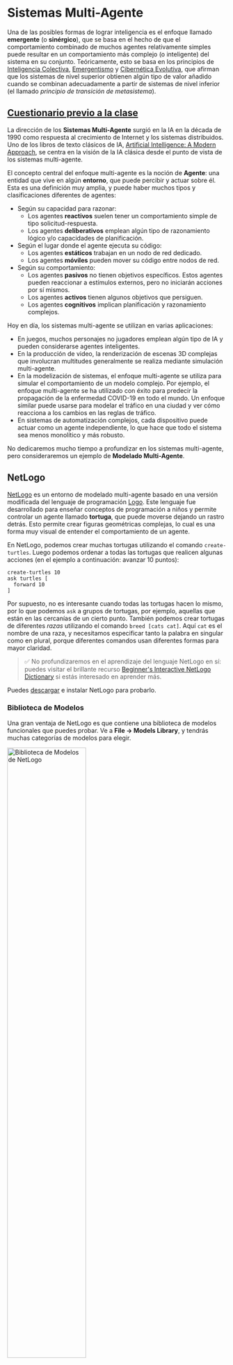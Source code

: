 <!--
CO_OP_TRANSLATOR_METADATA:
{
  "original_hash": "1ddf651d7681b4449f9d09ea3b17911e",
  "translation_date": "2025-08-24T09:20:19+00:00",
  "source_file": "lessons/6-Other/23-MultiagentSystems/README.md",
  "language_code": "es"
}
-->
# Sistemas Multi-Agente

Una de las posibles formas de lograr inteligencia es el enfoque llamado **emergente** (o **sinérgico**), que se basa en el hecho de que el comportamiento combinado de muchos agentes relativamente simples puede resultar en un comportamiento más complejo (o inteligente) del sistema en su conjunto. Teóricamente, esto se basa en los principios de [Inteligencia Colectiva](https://en.wikipedia.org/wiki/Collective_intelligence), [Emergentismo](https://en.wikipedia.org/wiki/Global_brain) y [Cibernética Evolutiva](https://en.wikipedia.org/wiki/Global_brain), que afirman que los sistemas de nivel superior obtienen algún tipo de valor añadido cuando se combinan adecuadamente a partir de sistemas de nivel inferior (el llamado *principio de transición de metasistema*).

## [Cuestionario previo a la clase](https://red-field-0a6ddfd03.1.azurestaticapps.net/quiz/123)

La dirección de los **Sistemas Multi-Agente** surgió en la IA en la década de 1990 como respuesta al crecimiento de Internet y los sistemas distribuidos. Uno de los libros de texto clásicos de IA, [Artificial Intelligence: A Modern Approach](https://en.wikipedia.org/wiki/Artificial_Intelligence:_A_Modern_Approach), se centra en la visión de la IA clásica desde el punto de vista de los sistemas multi-agente.

El concepto central del enfoque multi-agente es la noción de **Agente**: una entidad que vive en algún **entorno**, que puede percibir y actuar sobre él. Esta es una definición muy amplia, y puede haber muchos tipos y clasificaciones diferentes de agentes:

* Según su capacidad para razonar:
   - Los agentes **reactivos** suelen tener un comportamiento simple de tipo solicitud-respuesta.
   - Los agentes **deliberativos** emplean algún tipo de razonamiento lógico y/o capacidades de planificación.
* Según el lugar donde el agente ejecuta su código:
   - Los agentes **estáticos** trabajan en un nodo de red dedicado.
   - Los agentes **móviles** pueden mover su código entre nodos de red.
* Según su comportamiento:
   - Los agentes **pasivos** no tienen objetivos específicos. Estos agentes pueden reaccionar a estímulos externos, pero no iniciarán acciones por sí mismos.
   - Los agentes **activos** tienen algunos objetivos que persiguen.
   - Los agentes **cognitivos** implican planificación y razonamiento complejos.

Hoy en día, los sistemas multi-agente se utilizan en varias aplicaciones:

* En juegos, muchos personajes no jugadores emplean algún tipo de IA y pueden considerarse agentes inteligentes.
* En la producción de video, la renderización de escenas 3D complejas que involucran multitudes generalmente se realiza mediante simulación multi-agente.
* En la modelización de sistemas, el enfoque multi-agente se utiliza para simular el comportamiento de un modelo complejo. Por ejemplo, el enfoque multi-agente se ha utilizado con éxito para predecir la propagación de la enfermedad COVID-19 en todo el mundo. Un enfoque similar puede usarse para modelar el tráfico en una ciudad y ver cómo reacciona a los cambios en las reglas de tráfico.
* En sistemas de automatización complejos, cada dispositivo puede actuar como un agente independiente, lo que hace que todo el sistema sea menos monolítico y más robusto.

No dedicaremos mucho tiempo a profundizar en los sistemas multi-agente, pero consideraremos un ejemplo de **Modelado Multi-Agente**.

## NetLogo

[NetLogo](https://ccl.northwestern.edu/netlogo/) es un entorno de modelado multi-agente basado en una versión modificada del lenguaje de programación [Logo](https://en.wikipedia.org/wiki/Logo_(programming_language)). Este lenguaje fue desarrollado para enseñar conceptos de programación a niños y permite controlar un agente llamado **tortuga**, que puede moverse dejando un rastro detrás. Esto permite crear figuras geométricas complejas, lo cual es una forma muy visual de entender el comportamiento de un agente.

En NetLogo, podemos crear muchas tortugas utilizando el comando `create-turtles`. Luego podemos ordenar a todas las tortugas que realicen algunas acciones (en el ejemplo a continuación: avanzar 10 puntos):

```
create-turtles 10
ask turtles [
  forward 10
]
```

Por supuesto, no es interesante cuando todas las tortugas hacen lo mismo, por lo que podemos `ask` a grupos de tortugas, por ejemplo, aquellas que están en las cercanías de un cierto punto. También podemos crear tortugas de diferentes *razas* utilizando el comando `breed [cats cat]`. Aquí `cat` es el nombre de una raza, y necesitamos especificar tanto la palabra en singular como en plural, porque diferentes comandos usan diferentes formas para mayor claridad.

> ✅ No profundizaremos en el aprendizaje del lenguaje NetLogo en sí: puedes visitar el brillante recurso [Beginner's Interactive NetLogo Dictionary](https://ccl.northwestern.edu/netlogo/bind/) si estás interesado en aprender más.

Puedes [descargar](https://ccl.northwestern.edu/netlogo/download.shtml) e instalar NetLogo para probarlo.

### Biblioteca de Modelos

Una gran ventaja de NetLogo es que contiene una biblioteca de modelos funcionales que puedes probar. Ve a **File → Models Library**, y tendrás muchas categorías de modelos para elegir.

<img alt="Biblioteca de Modelos de NetLogo" src="images/NetLogo-ModelLib.png" width="60%"/>

> Una captura de pantalla de la biblioteca de modelos por Dmitry Soshnikov

Puedes abrir uno de los modelos, por ejemplo **Biology → Flocking**.

### Principios Básicos

Después de abrir el modelo, serás llevado a la pantalla principal de NetLogo. Aquí hay un modelo de ejemplo que describe la población de lobos y ovejas, dadas recursos finitos (hierba).

![Pantalla Principal de NetLogo](../../../../../lessons/6-Other/23-MultiagentSystems/images/NetLogo-Main.png)

> Captura de pantalla por Dmitry Soshnikov

En esta pantalla, puedes ver:

* La sección **Interface**, que contiene:
  - El campo principal, donde viven todos los agentes.
  - Diferentes controles: botones, deslizadores, etc.
  - Gráficos que puedes usar para mostrar parámetros de la simulación.
* La pestaña **Code**, que contiene el editor donde puedes escribir el programa NetLogo.

En la mayoría de los casos, la interfaz tendrá un botón **Setup**, que inicializa el estado de la simulación, y un botón **Go**, que inicia la ejecución. Estos son manejados por los controladores correspondientes en el código que se ven así:

```
to go [
...
]
```

El mundo de NetLogo consiste en los siguientes objetos:

* **Agentes** (tortugas) que pueden moverse por el campo y hacer algo. Ordenas a los agentes utilizando la sintaxis `ask turtles [...]`, y el código entre corchetes es ejecutado por todos los agentes en *modo tortuga*.
* **Parches** son áreas cuadradas del campo, en las que viven los agentes. Puedes referirte a todos los agentes en el mismo parche, o puedes cambiar los colores del parche y algunas otras propiedades. También puedes `ask patches` que hagan algo.
* **Observador** es un agente único que controla el mundo. Todos los controladores de botones se ejecutan en *modo observador*.

> ✅ La belleza de un entorno multi-agente es que el código que se ejecuta en modo tortuga o en modo parche es ejecutado al mismo tiempo por todos los agentes en paralelo. Por lo tanto, al escribir un poco de código y programar el comportamiento de un agente individual, puedes crear un comportamiento complejo del sistema de simulación en su conjunto.

### Flocking

Como ejemplo de comportamiento multi-agente, consideremos el **[Flocking](https://en.wikipedia.org/wiki/Flocking_(behavior))**. Flocking es un patrón complejo que es muy similar a cómo vuelan las bandadas de aves. Al observarlas volar, podrías pensar que siguen algún tipo de algoritmo colectivo o que poseen alguna forma de *inteligencia colectiva*. Sin embargo, este comportamiento complejo surge cuando cada agente individual (en este caso, un *pájaro*) solo observa a otros agentes a corta distancia y sigue tres reglas simples:

* **Alineación**: se dirige hacia la dirección promedio de los agentes vecinos.
* **Cohesión**: intenta dirigirse hacia la posición promedio de los vecinos (*atracción a largo alcance*).
* **Separación**: cuando se acerca demasiado a otros pájaros, intenta alejarse (*repulsión a corto alcance*).

Puedes ejecutar el ejemplo de flocking y observar el comportamiento. También puedes ajustar parámetros, como el *grado de separación* o el *rango de visión*, que define qué tan lejos puede ver cada pájaro. Ten en cuenta que si reduces el rango de visión a 0, todos los pájaros se vuelven ciegos y el flocking se detiene. Si reduces la separación a 0, todos los pájaros se agrupan en una línea recta.

> ✅ Cambia a la pestaña **Code** y observa dónde se implementan las tres reglas de flocking (alineación, cohesión y separación) en el código. Nota cómo solo nos referimos a aquellos agentes que están a la vista.

### Otros Modelos para Ver

Hay algunos modelos más interesantes que puedes experimentar:

* **Art → Fireworks** muestra cómo un fuego artificial puede considerarse un comportamiento colectivo de corrientes individuales de fuego.
* **Social Science → Traffic Basic** y **Social Science → Traffic Grid** muestran el modelo de tráfico urbano en una cuadrícula 1D y 2D con o sin semáforos. Cada coche en la simulación sigue las siguientes reglas:
   - Si el espacio frente a él está vacío, acelera (hasta una cierta velocidad máxima).
   - Si ve un obstáculo frente a él, frena (y puedes ajustar qué tan lejos puede ver un conductor).
* **Social Science → Party** muestra cómo las personas se agrupan durante una fiesta de cóctel. Puedes encontrar la combinación de parámetros que conduce al aumento más rápido de la felicidad del grupo.

Como puedes ver en estos ejemplos, las simulaciones multi-agente pueden ser una forma bastante útil de entender el comportamiento de un sistema complejo compuesto por individuos que siguen la misma lógica o una lógica similar. También puede usarse para controlar agentes virtuales, como [NPCs](https://en.wikipedia.org/wiki/NPC) en videojuegos, o agentes en mundos animados en 3D.

## Agentes Deliberativos

Los agentes descritos anteriormente son muy simples, reaccionando a los cambios en el entorno utilizando algún tipo de algoritmo. Como tal, son **agentes reactivos**. Sin embargo, a veces los agentes pueden razonar y planificar sus acciones, en cuyo caso se les llama **deliberativos**.

Un ejemplo típico sería un agente personal que recibe una instrucción de un humano para reservar un paquete de vacaciones. Supongamos que hay muchos agentes que viven en Internet y que pueden ayudarle. Entonces debería contactar a otros agentes para ver qué vuelos están disponibles, cuáles son los precios de los hoteles para diferentes fechas y tratar de negociar el mejor precio. Cuando el plan de vacaciones esté completo y confirmado por el propietario, puede proceder con la reserva.

Para hacer esto, los agentes necesitan **comunicarse**. Para una comunicación exitosa necesitan:

* Algunos **lenguajes estándar para intercambiar conocimiento**, como [Knowledge Interchange Format](https://en.wikipedia.org/wiki/Knowledge_Interchange_Format) (KIF) y [Knowledge Query and Manipulation Language](https://en.wikipedia.org/wiki/Knowledge_Query_and_Manipulation_Language) (KQML). Estos lenguajes están diseñados basándose en la [teoría de los actos de habla](https://en.wikipedia.org/wiki/Speech_act).
* Estos lenguajes también deben incluir algunos **protocolos para negociaciones**, basados en diferentes **tipos de subastas**.
* Una **ontología común** para usar, de modo que se refieran a los mismos conceptos conociendo su semántica.
* Una forma de **descubrir** lo que diferentes agentes pueden hacer, también basada en algún tipo de ontología.

Los agentes deliberativos son mucho más complejos que los reactivos, porque no solo reaccionan a los cambios en el entorno, sino que también deben ser capaces de *iniciar* acciones. Una de las arquitecturas propuestas para agentes deliberativos es el llamado agente de Creencias-Deseos-Intenciones (BDI):

* **Creencias** forman un conjunto de conocimiento sobre el entorno del agente. Puede estructurarse como una base de conocimiento o un conjunto de reglas que un agente puede aplicar a una situación específica en el entorno.
* **Deseos** definen lo que un agente quiere hacer, es decir, sus objetivos. Por ejemplo, el objetivo del agente asistente personal mencionado anteriormente es reservar un paquete de vacaciones, y el objetivo de un agente de hotel es maximizar las ganancias.
* **Intenciones** son acciones específicas que un agente planea para alcanzar sus objetivos. Las acciones típicamente cambian el entorno y causan comunicación con otros agentes.

Existen algunas plataformas disponibles para construir sistemas multi-agente, como [JADE](https://jade.tilab.com/). [Este artículo](https://arxiv.org/ftp/arxiv/papers/2007/2007.08961.pdf) contiene una revisión de plataformas multi-agente, junto con una breve historia de los sistemas multi-agente y sus diferentes escenarios de uso.

## Conclusión

Los sistemas multi-agente pueden tomar formas muy diferentes y usarse en muchas aplicaciones distintas. 
Todos tienden a centrarse en el comportamiento más simple de un agente individual y logran un comportamiento más complejo del sistema general debido al **efecto sinérgico**.

## 🚀 Desafío

Lleva esta lección al mundo real e intenta conceptualizar un sistema multi-agente que pueda resolver un problema. ¿Qué, por ejemplo, necesitaría hacer un sistema multi-agente para optimizar la ruta de un autobús escolar? ¿Cómo podría funcionar en una panadería?

## [Cuestionario posterior a la clase](https://red-field-0a6ddfd03.1.azurestaticapps.net/quiz/223)

## Revisión y Estudio Personal

Revisa el uso de este tipo de sistema en la industria. Elige un dominio como la manufactura o la industria de los videojuegos y descubre cómo los sistemas multi-agente pueden usarse para resolver problemas únicos.

## [Tarea de NetLogo](assignment.md)

**Descargo de responsabilidad**:  
Este documento ha sido traducido utilizando el servicio de traducción automática [Co-op Translator](https://github.com/Azure/co-op-translator). Aunque nos esforzamos por garantizar la precisión, tenga en cuenta que las traducciones automatizadas pueden contener errores o imprecisiones. El documento original en su idioma nativo debe considerarse como la fuente autorizada. Para información crítica, se recomienda una traducción profesional realizada por humanos. No nos hacemos responsables de malentendidos o interpretaciones erróneas que puedan surgir del uso de esta traducción.